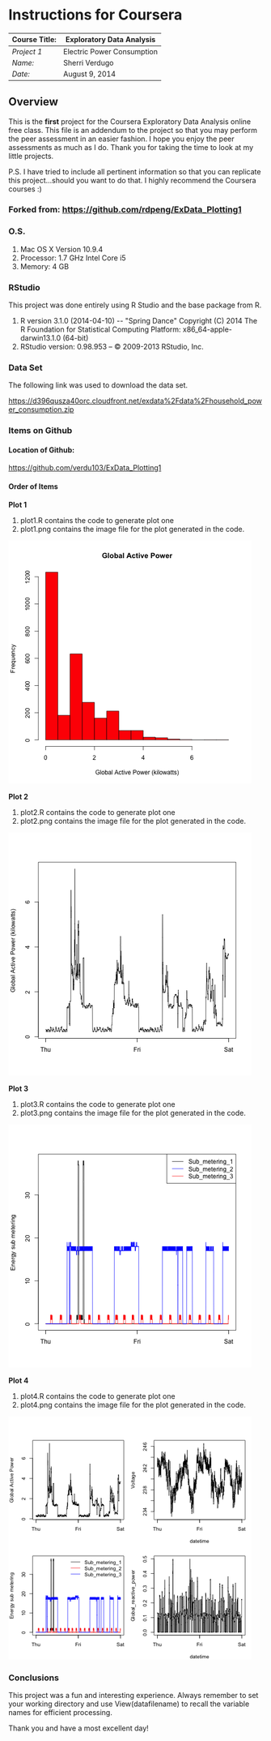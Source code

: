 # Instructions for Coursera

Course Title:| Exploratory Data Analysis     | 
------------ | ----------------------------- | 
*Project 1*  | Electric Power Consumption    | 
*Name:*      | Sherri Verdugo                |
*Date:*      | August 9, 2014                |


## Overview

This is the **first** project for the Coursera Exploratory Data Analysis online free class. This file is an addendum to the project so that you may perform the peer assessment in an easier fashion. I hope you enjoy the peer assessments as much as I do. Thank you for taking the time to look at my little projects. 

P.S. I have tried to include all pertinent information so that you can replicate this project...should you want to do that. I highly recommend the Coursera courses :)


### Forked from: <https://github.com/rdpeng/ExData_Plotting1>

### O.S. 

1. Mac OS X Version 10.9.4
2. Processor: 1.7 GHz Intel Core i5
3. Memory: 4 GB 

### RStudio
This project was done entirely using R Studio and the base package from R. 

1. R version 3.1.0 (2014-04-10) -- "Spring Dance"
Copyright (C) 2014 The R Foundation for Statistical Computing
Platform: x86_64-apple-darwin13.1.0 (64-bit)
2. RStudio version: 0.98.953 – © 2009-2013 RStudio, Inc.

### Data Set
The following link was used to download the data set.

<https://d396qusza40orc.cloudfront.net/exdata%2Fdata%2Fhousehold_power_consumption.zip>

### Items on Github

#### Location of Github: 
<https://github.com/verdu103/ExData_Plotting1>

#### Order of Items
**Plot 1** 

1. plot1.R contains the code to generate plot one
2. plot1.png contains the image file for the plot generated in the code.

![image](plot1.png)

**Plot 2** 

1. plot2.R contains the code to generate plot one
2. plot2.png contains the image file for the plot generated in the code.

![image](plot2.png)

**Plot 3** 

1. plot3.R contains the code to generate plot one
2. plot3.png contains the image file for the plot generated in the code.

![image](plot3.png)

**Plot 4** 

1. plot4.R contains the code to generate plot one
2. plot4.png contains the image file for the plot generated in the code.

![image](plot4.png)

### Conclusions
This project was a fun and interesting experience. Always remember to set your working directory and use View(datafilename) to recall the variable names for efficient processing.

Thank you and have a most excellent day!
